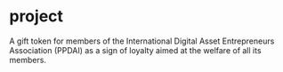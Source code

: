 # project
A gift token for members of the International Digital Asset Entrepreneurs Association (PPDAI) as a sign of loyalty aimed at the welfare of all its members.
